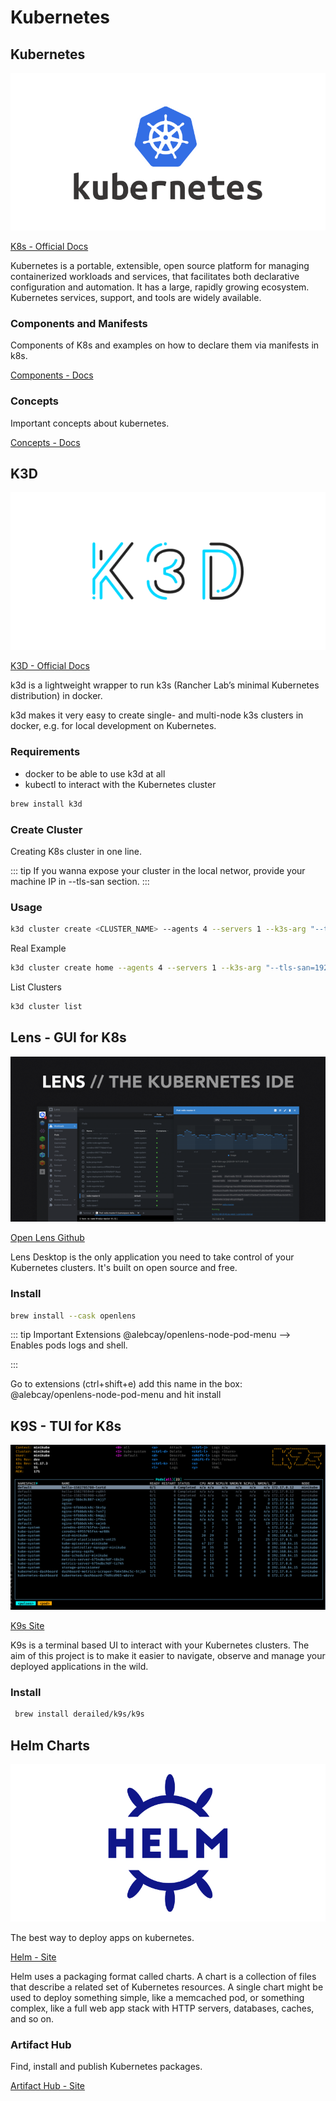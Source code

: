 # Kubernetes

## Kubernetes

![K8S](./k8s.png)

[K8s - Official Docs](https://kubernetes.io/pt-br/docs/concepts/overview/what-is-kubernetes/)

Kubernetes is a portable, extensible, open source platform for managing containerized workloads and services, 
that facilitates both declarative configuration and automation. 
It has a large, rapidly growing ecosystem. Kubernetes services, support, and tools are widely available.

### Components and Manifests

Components of K8s and examples on how to declare them via manifests in k8s.

[Components - Docs](components/index.md)

### Concepts

Important concepts about kubernetes.

[Concepts - Docs](concepts/index.md)

## K3D

![K3D](./k3d.png)

[K3D - Official Docs](https://k3d.io)

k3d is a lightweight wrapper to run k3s (Rancher Lab’s minimal Kubernetes distribution) in docker.

k3d makes it very easy to create single- and multi-node k3s clusters in docker, e.g. for local development on Kubernetes.

### Requirements

* docker to be able to use k3d at all
* kubectl to interact with the Kubernetes cluster

```bash
brew install k3d
```

### Create Cluster

Creating K8s cluster in one line.

::: tip
If you wanna expose your cluster in the local networ, provide your machine IP in --tls-san section.
:::

### Usage
```bash
k3d cluster create <CLUSTER_NAME> --agents 4 --servers 1 --k3s-arg "--tls-san=<YOUR_MACHINE_IP>@server:*"
```

Real Example
```bash
k3d cluster create home --agents 4 --servers 1 --k3s-arg "--tls-san=192.168.0.243@server:*"
```

List Clusters
```bash
k3d cluster list
```

## Lens - GUI for K8s 

![Lens - IDE](./lens.png)

[Open Lens Github](https://github.com/MuhammedKalkan/OpenLens)

Lens Desktop is the only application you need to take control of your Kubernetes clusters. It's built on open source and free.

### Install
```bash
brew install --cask openlens
```

::: tip Important Extensions
@alebcay/openlens-node-pod-menu --> Enables pods logs and shell.

:::

Go to extensions (ctrl+shift+e) add this name in the box: @alebcay/openlens-node-pod-menu and hit install

## K9S - TUI for K8s

![K9s](./k9s.png)

[K9s Site](https://k9scli.io/)

K9s is a terminal based UI to interact with your Kubernetes clusters. The aim of this project is to make it easier to navigate, observe and manage your deployed applications in the wild.

### Install

```bash
 brew install derailed/k9s/k9s
```

## Helm Charts

![Helm](./helm.png)

The best way to deploy apps on kubernetes.

[Helm - Site](https://helm.sh/)

Helm uses a packaging format called charts. A chart is a collection of files that describe a related set of Kubernetes resources. 
A single chart might be used to deploy something simple, like a memcached pod, or something complex, like a full web app stack with HTTP servers, databases, caches, and so on.

### Artifact Hub

Find, install and publish Kubernetes packages.

[Artifact Hub - Site](https://artifacthub.io/)
